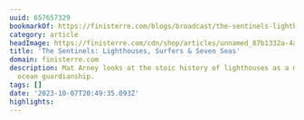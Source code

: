 ```yaml
---
uuid: 657657329
bookmarkOf: https://finisterre.com/blogs/broadcast/the-sentinels-lighthouses-surfers-seven-seas
category: article
headImage: https://finisterre.com/cdn/shop/articles/unnamed_87b1332a-4a90-48cb-9923-ec5fa51236fe.jpg?v=1696504698
title: 'The Sentinels: Lighthouses, Surfers & Seven Seas'
domain: finisterre.com
description: Mat Arney looks at the stoic history of lighthouses as a metaphor for
  ocean guardianship.
tags: []
date: '2023-10-07T20:49:35.093Z'
highlights: 
---
```



